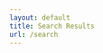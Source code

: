 ```yaml
---
layout: default
title: Search Results
url: /search
---
```

<!-- List where search results will be rendered -->
<ul id="search-results"></ul>

<script>
  // Template to generate the JSON to search
  window.store = {
     {% for page in site.pages %}
      "{{ page.url | slugify }}": {
        "title": "{{ page.url | slugify }}",
        "content": {{ page.content | strip_html | jsonify }},
        "url": "{{ page.url | xml_escape }}"
      }
      {% unless forloop.last %},{% endunless %}
    {% endfor %}
  };
</script>

<!-- Import lunr.js from unpkg.com -->
<script src="/assets/js/lunr.js" type="text/javascript"></script>
<!-- Custom search script which we will create below -->
<script src="/assets/js/search.js" type="text/javascript"></script>

